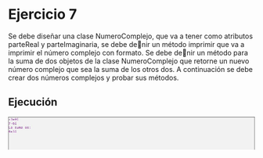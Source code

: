 # Ejercicio 7

Se debe diseñar una clase NumeroComplejo, que va a tener como atributos parteReal y parteImaginaria, se debe denir un método imprimir que va a imprimir el número complejo con
formato. Se debe denir un método para la suma de dos objetos de la clase NumeroComplejo
que retorne un nuevo número complejo que sea la suma de los otros dos. A continuación se
debe crear dos números complejos y probar sus métodos.

Ejecución
----------------

![](../../img/ej7.JPG)